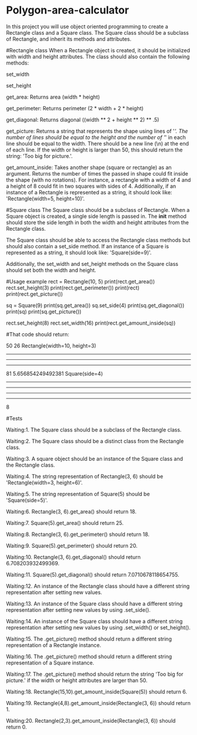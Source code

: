 # Polygon-area-calculator

In this project you will use object oriented programming to create a Rectangle class and a Square class. The Square class should be a subclass of Rectangle, and inherit its methods and attributes.

#Rectangle class
When a Rectangle object is created, it should be initialized with width and height attributes. The class should also contain the following methods:

set_width

set_height

get_area: Returns area (width * height)

get_perimeter: Returns perimeter (2 * width + 2 * height)

get_diagonal: Returns diagonal ((width ** 2 + height ** 2) ** .5)

get_picture: Returns a string that represents the shape using lines of '*'. The number of lines should be equal to the height and the number of '*' in each line should be equal to the width. There should be a new line (\n) at the end of each line. If the width or height is larger than 50, this should return the string: 'Too big for picture.'.

get_amount_inside: Takes another shape (square or rectangle) as an argument. Returns the number of times the passed in shape could fit inside the shape (with no rotations). For instance, a rectangle with a width of 4 and a height of 8 could fit in two squares with sides of 4.
Additionally, if an instance of a Rectangle is represented as a string, it should look like: 'Rectangle(width=5, height=10)'.

#Square class
The Square class should be a subclass of Rectangle. When a Square object is created, a single side length is passed in. The __init__ method should store the side length in both the width and height attributes from the Rectangle class.

The Square class should be able to access the Rectangle class methods but should also contain a set_side method. If an instance of a Square is represented as a string, it should look like: 'Square(side=9)'.

Additionally, the set_width and set_height methods on the Square class should set both the width and height.

#Usage example
rect = Rectangle(10, 5)
print(rect.get_area())
rect.set_height(3)
print(rect.get_perimeter())
print(rect)
print(rect.get_picture())

sq = Square(9)
print(sq.get_area())
sq.set_side(4)
print(sq.get_diagonal())
print(sq)
print(sq.get_picture())

rect.set_height(8)
rect.set_width(16)
print(rect.get_amount_inside(sq))

#That code should return:

50
26
Rectangle(width=10, height=3)
**********
**********
**********

81
5.656854249492381
Square(side=4)
****
****
****
****

8

#Tests

Waiting:1. The Square class should be a subclass of the Rectangle class.

Waiting:2. The Square class should be a distinct class from the Rectangle class.

Waiting:3. A square object should be an instance of the Square class and the Rectangle class.

Waiting:4. The string representation of Rectangle(3, 6) should be 'Rectangle(width=3, height=6)'.

Waiting:5. The string representation of Square(5) should be 'Square(side=5)'.

Waiting:6. Rectangle(3, 6).get_area() should return 18.

Waiting:7. Square(5).get_area() should return 25.

Waiting:8. Rectangle(3, 6).get_perimeter() should return 18.

Waiting:9. Square(5).get_perimeter() should return 20.

Waiting:10. Rectangle(3, 6).get_diagonal() should return 6.708203932499369.

Waiting:11. Square(5).get_diagonal() should return 7.0710678118654755.

Waiting:12. An instance of the Rectangle class should have a different string representation after setting new values.

Waiting:13. An instance of the Square class should have a different string representation after setting new values by using .set_side().

Waiting:14. An instance of the Square class should have a different string representation after setting new values by using .set_width() or set_height().

Waiting:15. The .get_picture() method should return a different string representation of a Rectangle instance.

Waiting:16. The .get_picture() method should return a different string representation of a Square instance.

Waiting:17. The .get_picture() method should return the string 'Too big for picture.' if the width or height attributes are larger than 50.

Waiting:18. Rectangle(15,10).get_amount_inside(Square(5)) should return 6.

Waiting:19. Rectangle(4,8).get_amount_inside(Rectangle(3, 6)) should return 1.

Waiting:20. Rectangle(2,3).get_amount_inside(Rectangle(3, 6)) should return 0.
